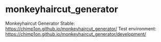 # monkeyhaircut_generator
Monkeyhaircut Generator
Stable: https://chimp1on.github.io/monkeyhaircut_generator/
Test environment: https://chimp1on.github.io/monkeyhaircut_generator/development/
